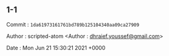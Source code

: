 ## 1-1 

 Commit : `1da61973161761bd789b125104340aa09ca27909`

 Author : scripted-atom <Author : dhraief.youssef@gmail.com> 

 Date 	: Mon Jun 21 15:30:21 2021 +0000 

